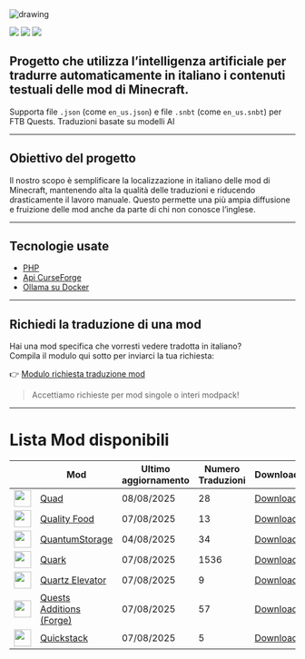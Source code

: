 <img src="https://cdn.worldvectorlogo.com/logos/minecraft.svg" alt="drawing" />

![](https://img.shields.io/badge/Ultimo%20Aggiornamento-30%2F08%2F2025-blue)
![](https://img.shields.io/badge/Mod%20tradotte-1789-green)
![](https://img.shields.io/badge/Quest%20tradotte-4-green)

## Progetto che utilizza l’intelligenza artificiale per **tradurre automaticamente in italiano** i contenuti testuali delle mod di Minecraft.
Supporta file `.json` (come `en_us.json`) e file `.snbt` (come `en_us.snbt`) per FTB Quests.
Traduzioni basate su modelli AI

---

## Obiettivo del progetto

Il nostro scopo è semplificare la localizzazione in italiano delle mod di Minecraft, mantenendo alta la qualità delle traduzioni e riducendo drasticamente il lavoro manuale. Questo permette una più ampia diffusione e fruizione delle mod anche da parte di chi non conosce l’inglese.

---

## Tecnologie usate

- [PHP](https://www.php.net/)
- [Api CurseForge](https://curseforge.com/)
- [Ollama su Docker](https://hub.docker.com/r/ollama/ollama)

---

## Richiedi la traduzione di una mod

Hai una mod specifica che vorresti vedere tradotta in italiano?  
Compila il modulo qui sotto per inviarci la tua richiesta:

👉 [Modulo richiesta traduzione mod](https://forms.gle/3SsGruLzzU6gDovv8)

> Accettiamo richieste per mod singole o interi modpack!

---
# Lista Mod disponibili

|  |Mod | Ultimo<br/>aggiornamento | Numero<br/>Traduzioni |Download |
| ---- | ---- | ---- | ---- | ---- |
| <img src="https://media.forgecdn.net/avatars/973/248/638475788632844281.png" loading="lazy" decoding="async" width="30" /> | [Quad](https://www.curseforge.com/minecraft/mc-mods/quad "Web Site")  | 08/08/2025 | 28 | [Download ](https://download-directory.github.io/?url=https%3A%2F%2Fgithub.com%2Ffrancescoparadisi14%2FMinecraftModItaTranslate%2Ftree%2Fmain%2Ftraduzioni%2Fassets%2Fquad "Download") |
| <img src="https://media.forgecdn.net/avatars/1103/337/638651847328659210.png" loading="lazy" decoding="async" width="30" /> | [Quality Food](https://www.curseforge.com/minecraft/mc-mods/quality-food "Web Site")  | 07/08/2025 | 13 | [Download ](https://download-directory.github.io/?url=https%3A%2F%2Fgithub.com%2Ffrancescoparadisi14%2FMinecraftModItaTranslate%2Ftree%2Fmain%2Ftraduzioni%2Fassets%2Fquality_food "Download") |
| <img src="https://media.forgecdn.net/avatars/105/721/636354881151350197.png" loading="lazy" decoding="async" width="30" /> | [QuantumStorage](https://www.curseforge.com/minecraft/mc-mods/quantumstorage "Web Site")  | 04/08/2025 | 34 | [Download ](https://download-directory.github.io/?url=https%3A%2F%2Fgithub.com%2Ffrancescoparadisi14%2FMinecraftModItaTranslate%2Ftree%2Fmain%2Ftraduzioni%2Fassets%2Fquantumstorage "Download") |
| <img src="https://media.forgecdn.net/avatars/588/295/637958240318838626.png" loading="lazy" decoding="async" width="30" /> | [Quark](https://www.curseforge.com/minecraft/mc-mods/quark "Web Site")  | 07/08/2025 | 1536 | [Download ](https://download-directory.github.io/?url=https%3A%2F%2Fgithub.com%2Ffrancescoparadisi14%2FMinecraftModItaTranslate%2Ftree%2Fmain%2Ftraduzioni%2Fassets%2Fquark "Download") |
| <img src="https://media.forgecdn.net/avatars/338/917/637478417616120300.png" loading="lazy" decoding="async" width="30" /> | [Quartz Elevator](https://www.curseforge.com/minecraft/mc-mods/quartz-elevator "Web Site")  | 07/08/2025 | 9 | [Download ](https://download-directory.github.io/?url=https%3A%2F%2Fgithub.com%2Ffrancescoparadisi14%2FMinecraftModItaTranslate%2Ftree%2Fmain%2Ftraduzioni%2Fassets%2Fquartzelv "Download") |
| <img src="https://media.forgecdn.net/avatars/493/889/637804258699325177.png" loading="lazy" decoding="async" width="30" /> | [Quests Additions (Forge)](https://www.curseforge.com/minecraft/mc-mods/quests-additions "Web Site")  | 07/08/2025 | 57 | [Download ](https://download-directory.github.io/?url=https%3A%2F%2Fgithub.com%2Ffrancescoparadisi14%2FMinecraftModItaTranslate%2Ftree%2Fmain%2Ftraduzioni%2Fassets%2Fquestsadditions "Download") |
| <img src="https://media.forgecdn.net/avatars/239/955/637117858328489273.png" loading="lazy" decoding="async" width="30" /> | [Quickstack](https://www.curseforge.com/minecraft/mc-mods/quickstack "Web Site")  | 07/08/2025 | 5 | [Download ](https://download-directory.github.io/?url=https%3A%2F%2Fgithub.com%2Ffrancescoparadisi14%2FMinecraftModItaTranslate%2Ftree%2Fmain%2Ftraduzioni%2Fassets%2Fdropoff "Download") |